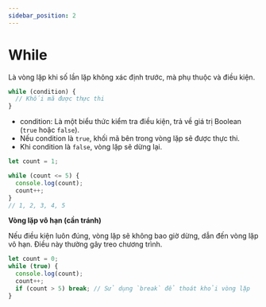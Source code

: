 ```yaml
---
sidebar_position: 2
---
```


# While

Là vòng lặp khi số lần lặp không xác định trước, mà phụ thuộc và điều kiện.

```js
while (condition) {
  // Khối mã được thực thi
}
```

- condition: Là một biểu thức kiểm tra điều kiện, trả về giá trị Boolean (`true` hoặc `false`).
- Nếu condition là `true`, khối mã bên trong vòng lặp sẽ được thực thi.
- Khi condition là `false`, vòng lặp sẽ dừng lại.

```js
let count = 1;

while (count <= 5) {
  console.log(count);
  count++;
}
// 1, 2, 3, 4, 5
```

**Vòng lặp vô hạn (cần tránh)**

Nếu điều kiện luôn đúng, vòng lặp sẽ không bao giờ dừng, dẫn đến vòng lặp vô hạn. Điều này thường gây treo chương trình.

```js
let count = 0;
while (true) {
  console.log(count);
  count++;
  if (count > 5) break; // Sử dụng `break` để thoát khỏi vòng lặp
}
```
